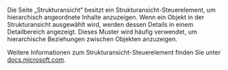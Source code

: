 ﻿Die Seite „Strukturansicht“ besitzt ein Strukturansicht-Steuerelement, um hierarchisch angeordnete Inhalte anzuzeigen. Wenn ein Objekt in der Strukturansicht ausgewählt wird, werden dessen Details in einem Detailbereich angezeigt. Dieses Muster wird häufig verwendet, um hierarchische Beziehungen zwischen Objekten anzuzeigen.

Weitere Informationen zum Strukturansicht-Steuerelement finden Sie unter [docs.microsoft.com](https://docs.microsoft.com/windows/uwp/design/controls-and-patterns/tree-view).
